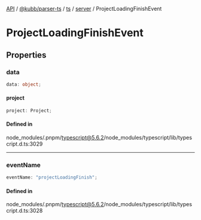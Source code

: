 [API](../../../../../../../packages.md) / [@kubb/parser-ts](../../../../../index.md) / [ts](../../../index.md) / [server](../index.md) / ProjectLoadingFinishEvent

# ProjectLoadingFinishEvent

## Properties

### data

```ts
data: object;
```

#### project

```ts
project: Project;
```

#### Defined in

node\_modules/.pnpm/typescript@5.6.2/node\_modules/typescript/lib/typescript.d.ts:3029

***

### eventName

```ts
eventName: "projectLoadingFinish";
```

#### Defined in

node\_modules/.pnpm/typescript@5.6.2/node\_modules/typescript/lib/typescript.d.ts:3028
